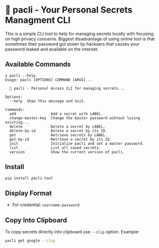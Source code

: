 # 🔐 pacli - Your Personal Secrets Managment CLI

This is a simple CLI tool to help for managing secrets locally with focusing on high privacy concerns. Biggest disadvantage of using online tool is that sometimes their password got stolen by hackaers that causes your password leaked and available on the internet.

## Available Commands

```command
❯ pacli --help
Usage: pacli [OPTIONS] COMMAND [ARGS]...

  🔐 pacli - Personal Access CLI for managing secrets...

Options:
  --help  Show this message and exit.

Commands:
  add                Add a secret with LABEL.
  change-master-key  Change the master password wihtout losing existing...
  delete             Delete a secret by LABEL.
  delete-by-id       Delete a secret by its ID.
  get                Retrieve secrets by LABEL.
  get-by-id          Retrieve a secret by its ID.
  init               Initialize pacli and set a master password.
  list               List all saved secrets.
  version            Show the current version of pacli.
```

## Install

```sh
pip install pacli-tool
```

## Display Format

- For credential: `username:password`

## Copy Into Clipboard

To copy secrets directly into clipboard use `--clip` option. Example:

```sh
pacli get google --clip
```

